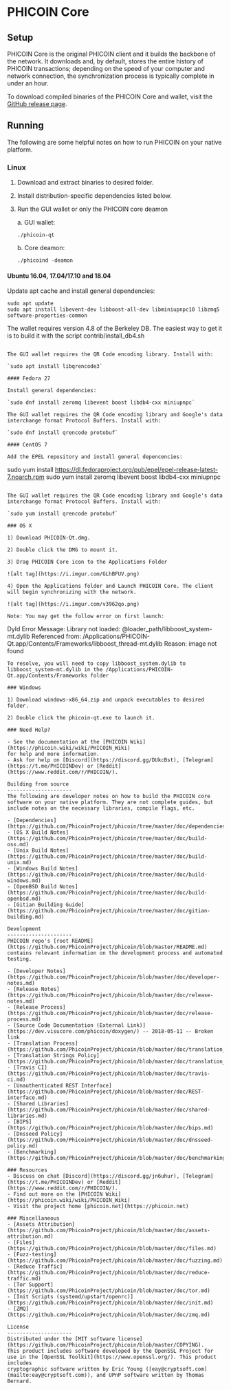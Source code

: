 PHICOIN Core
==============

Setup
---------------------
PHICOIN Core is the original PHICOIN client and it builds the backbone of the network. It downloads and, by default, stores the entire history of PHICOIN transactions; depending on the speed of your computer and network connection, the synchronization process is typically complete in under an hour.

To download compiled binaries of the PHICOIN Core and wallet, visit the [GitHub release page](https://github.com/PhicoinProject/phicoin/releases).

Running
---------------------
The following are some helpful notes on how to run PHICOIN on your native platform.

### Linux

1) Download and extract binaries to desired folder.

2) Install distribution-specific dependencies listed below.

3) Run the GUI wallet or only the PHICOIN core deamon

   a. GUI wallet:

   `./phicoin-qt`

   b. Core deamon:

   `./phicoind -deamon`

#### Ubuntu 16.04, 17.04/17.10 and 18.04

Update apt cache and install general dependencies:

```
sudo apt update
sudo apt install libevent-dev libboost-all-dev libminiupnpc10 libzmq5 software-properties-common
```

The wallet requires version 4.8 of the Berkeley DB. The easiest way to get it is to build it with the script contrib/install_db4.sh


```

The GUI wallet requires the QR Code encoding library. Install with:

`sudo apt install libqrencode3`

#### Fedora 27

Install general dependencies:

`sudo dnf install zeromq libevent boost libdb4-cxx miniupnpc`

The GUI wallet requires the QR Code encoding library and Google's data interchange format Protocol Buffers. Install with:

`sudo dnf install qrencode protobuf`

#### CentOS 7

Add the EPEL repository and install general depencencies:

```
sudo yum install https://dl.fedoraproject.org/pub/epel/epel-release-latest-7.noarch.rpm
sudo yum install zeromq libevent boost libdb4-cxx miniupnpc
```

The GUI wallet requires the QR Code encoding library and Google's data interchange format Protocol Buffers. Install with:

`sudo yum install qrencode protobuf`

### OS X

1) Download PHICOIN-Qt.dmg.

2) Double click the DMG to mount it.

3) Drag PHICOIN Core icon to the Applications Folder

![alt tag](https://i.imgur.com/GLhBFUV.png)

4) Open the Applications folder and Launch PHICOIN Core. The client will begin synchronizing with the network.

![alt tag](https://i.imgur.com/v3962qo.png)

Note: You may get the follow error on first launch:
```
Dyld Error Message:
  Library not loaded: @loader_path/libboost_system-mt.dylib
  Referenced from: /Applications/PHICOIN-Qt.app/Contents/Frameworks/libboost_thread-mt.dylib
  Reason: image not found
```
To resolve, you will need to copy libboost_system.dylib to libboost_system-mt.dylib in the /Applications/PHICOIN-Qt.app/Contents/Frameworks folder

### Windows

1) Download windows-x86_64.zip and unpack executables to desired folder.

2) Double click the phicoin-qt.exe to launch it.

### Need Help?

- See the documentation at the [PHICOIN Wiki](https://phicoin.wiki/wiki/PHICOIN_Wiki)
for help and more information.
- Ask for help on [Discord](https://discord.gg/DUkcBst), [Telegram](https://t.me/PHICOINDev) or [Reddit](https://www.reddit.com/r/PHICOIN/).

Building from source
---------------------
The following are developer notes on how to build the PHICOIN core software on your native platform. They are not complete guides, but include notes on the necessary libraries, compile flags, etc.

- [Dependencies](https://github.com/PhicoinProject/phicoin/tree/master/doc/dependencies.md)
- [OS X Build Notes](https://github.com/PhicoinProject/phicoin/tree/master/doc/build-osx.md)
- [Unix Build Notes](https://github.com/PhicoinProject/phicoin/tree/master/doc/build-unix.md)
- [Windows Build Notes](https://github.com/PhicoinProject/phicoin/tree/master/doc/build-windows.md)
- [OpenBSD Build Notes](https://github.com/PhicoinProject/phicoin/tree/master/doc/build-openbsd.md)
- [Gitian Building Guide](https://github.com/PhicoinProject/phicoin/tree/master/doc/gitian-building.md)

Development
---------------------
PHICOIN repo's [root README](https://github.com/PhicoinProject/phicoin/blob/master/README.md) contains relevant information on the development process and automated testing.

- [Developer Notes](https://github.com/PhicoinProject/phicoin/blob/master/doc/developer-notes.md)
- [Release Notes](https://github.com/PhicoinProject/phicoin/blob/master/doc/release-notes.md)
- [Release Process](https://github.com/PhicoinProject/phicoin/blob/master/doc/release-process.md)
- [Source Code Documentation (External Link)](https://dev.visucore.com/phicoin/doxygen/) -- 2018-05-11 -- Broken link
- [Translation Process](https://github.com/PhicoinProject/phicoin/blob/master/doc/translation_process.md)
- [Translation Strings Policy](https://github.com/PhicoinProject/phicoin/blob/master/doc/translation_strings_policy.md)
- [Travis CI](https://github.com/PhicoinProject/phicoin/blob/master/doc/travis-ci.md)
- [Unauthenticated REST Interface](https://github.com/PhicoinProject/phicoin/blob/master/doc/REST-interface.md)
- [Shared Libraries](https://github.com/PhicoinProject/phicoin/blob/master/doc/shared-libraries.md)
- [BIPS](https://github.com/PhicoinProject/phicoin/blob/master/doc/bips.md)
- [Dnsseed Policy](https://github.com/PhicoinProject/phicoin/blob/master/doc/dnsseed-policy.md)
- [Benchmarking](https://github.com/PhicoinProject/phicoin/blob/master/doc/benchmarking.md)

### Resources
- Discuss on chat [Discord](https://discord.gg/jn6uhur), [Telegram](https://t.me/PHICOINDev) or [Reddit](https://www.reddit.com/r/PHICOIN/).
- Find out more on the [PHICOIN Wiki](https://phicoin.wiki/wiki/PHICOIN_Wiki)
- Visit the project home [phicoin.net](https://phicoin.net)

### Miscellaneous
- [Assets Attribution](https://github.com/PhicoinProject/phicoin/blob/master/doc/assets-attribution.md)
- [Files](https://github.com/PhicoinProject/phicoin/blob/master/doc/files.md)
- [Fuzz-testing](https://github.com/PhicoinProject/phicoin/blob/master/doc/fuzzing.md)
- [Reduce Traffic](https://github.com/PhicoinProject/phicoin/blob/master/doc/reduce-traffic.md)
- [Tor Support](https://github.com/PhicoinProject/phicoin/blob/master/doc/tor.md)
- [Init Scripts (systemd/upstart/openrc)](https://github.com/PhicoinProject/phicoin/blob/master/doc/init.md)
- [ZMQ](https://github.com/PhicoinProject/phicoin/blob/master/doc/zmq.md)

License
---------------------
Distributed under the [MIT software license](https://github.com/PhicoinProject/phicoin/blob/master/COPYING).
This product includes software developed by the OpenSSL Project for use in the [OpenSSL Toolkit](https://www.openssl.org/). This product includes
cryptographic software written by Eric Young ([eay@cryptsoft.com](mailto:eay@cryptsoft.com)), and UPnP software written by Thomas Bernard.
